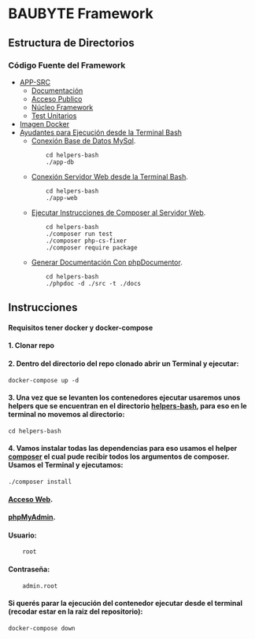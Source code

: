 # BAUBYTE Framework

## Estructura de Directorios
    
### Código Fuente del Framework
 - [APP-SRC](./app-src)
    - [Documentación](./app-src/docs/)
    - [Acceso Publico](./app-src/public/)
    - [Núcleo Framework](./app-src/src/)
    - [Test Unitarios](./app-src/tests/)
 - [Imagen Docker](./docker/Dockerfile)
 - [Ayudantes para Ejecución desde la Terminal Bash](./helpers-bash/)
    - [Conexión Base de Datos MySql](./helpers-bash/app-db). 
        ```
            cd helpers-bash
            ./app-db
        ```
    - [Conexión Servidor Web desde la Terminal Bash](./helpers-bash/app-web). 
        ```
            cd helpers-bash
            ./app-web
        ```
    - [Ejecutar Instrucciones de Composer al Servidor Web](./helpers-bash/composer). 
        ```
            cd helpers-bash
            ./composer run test
            ./composer php-cs-fixer
            ./composer require package
    - [Generar Documentación Con phpDocumentor](./helpers-bash/phpdoc). 
        ```
            cd helpers-bash
            ./phpdoc -d ./src -t ./docs
        ```
## Instrucciones
#### Requisitos tener docker y docker-compose
#### 1. Clonar repo
#### 2. Dentro del directorio del repo clonado abrir un Terminal y ejecutar:
    docker-compose up -d
#### 3. Una vez que se levanten los contenedores ejecutar usaremos unos helpers que se encuentran en el directorio [helpers-bash](./helpers-bash), para eso en le terminal no movemos al directorio:
    cd helpers-bash
#### 4. Vamos instalar todas las dependencias para eso usamos el helper [composer](./helpers-bash/composer) el cual pude recibir todos los argumentos de composer. Usamos el Terminal y ejecutamos:
    ./composer install
#### [Acceso Web](http://localhost:80).
#### [phpMyAdmin](http://localhost:81).
#### Usuario:
        root
#### Contraseña: 
        admin.root
#### Si querés parar la ejecución del contenedor ejecutar desde el terminal (recodar estar en la raiz del repositorio):
    docker-compose down
